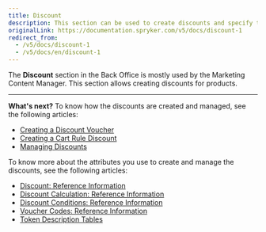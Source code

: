 ```yaml
---
title: Discount
description: This section can be used to create discounts and specify their types, vouchers, and cart rules, as well as to define what and when to apply the discount to.
originalLink: https://documentation.spryker.com/v5/docs/discount-1
redirect_from:
  - /v5/docs/discount-1
  - /v5/docs/en/discount-1
---
```


The **Discount** section in the Back Office is mostly used by the Marketing Content Manager.
This section allows creating discounts for products.


* * *
**What's next?**
To know how the discounts are created and managed, see the following articles:
* [Creating a Discount Voucher](https://documentation.spryker.com/docs/en/creating-a-discount-voucher)
* [Creating a Cart Rule Discount](https://documentation.spryker.com/docs/en/creating-a-cart-rule-discount)
* [Managing Discounts](https://documentation.spryker.com/docs/en/managing-discounts)

To know more about the attributes you use to create and manage the discounts, see the following articles:
* [Discount: Reference Information](https://documentation.spryker.com/docs/en/discount-reference-information)
* [Discount Calculation: Reference Information](https://documentation.spryker.com/docs/en/discount-calculation-reference-information)
* [Discount Conditions: Reference Information](https://documentation.spryker.com/docs/en/discount-conditions-reference-information)
* [Voucher Codes: Reference Information](https://documentation.spryker.com/docs/en/voucher-codes-reference-information)
* [Token Description Tables](https://documentation.spryker.com/docs/en/token-description-tables)
